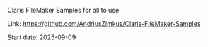 Claris FileMaker Samples for all to use

Link: https://github.com/AndriusZimkus/Claris-FileMaker-Samples

Start date: 2025-09-09